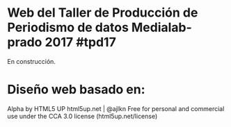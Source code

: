 # Web del Taller de Producción de Periodismo de datos Medialab-prado 2017 #tpd17

En construcción.


# Diseño web basado en: 

Alpha by HTML5 UP
html5up.net | @ajlkn
Free for personal and commercial use under the CCA 3.0 license (html5up.net/license)